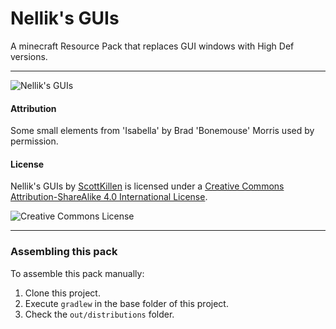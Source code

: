 # Nellik's GUIs

A minecraft Resource Pack that replaces GUI windows with High Def versions.

* * *

![Nellik's GUIs](https://media-elerium.cursecdn.com/attachments/211/716/deck.png)

#### Attribution

Some small elements from 'Isabella' by Brad 'Bonemouse' Morris used by permission.

#### License

Nellik's GUIs by [ScottKillen](http://no.link.yet") is licensed under a [Creative Commons Attribution-ShareAlike 4.0 International License](http://creativecommons.org/licenses/by-sa/4.0/).

![Creative Commons License](https://i.creativecommons.org/l/by-sa/4.0/88x31.png)

* * *

### Assembling this pack

To assemble this pack manually:

1. Clone this project.
1. Execute `gradlew` in the base folder of this project.
1. Check the `out/distributions` folder.
